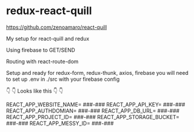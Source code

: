 redux-react-quill
=================

<https://github.com/zenoamaro/react-quill>

My setup for react-quill and redux

Using firebase to GET/SEND

Routing with react-route-dom

Setup and ready for redux-form, redux-thunk, axios, firebase
you will need to set up .env in ./src with your firebase config

👇 👇 Looks like this 👇 👇 

REACT\_APP\_WEBSITE\_NAME= \#\#\#-\#\#\#
REACT\_APP\_API\_KEY= \#\#\#-\#\#\#
REACT\_APP\_AUTHDOMIAN= \#\#\#-\#\#\#
REACT\_APP\_DB\_URL= \#\#\#-\#\#\#
REACT\_APP\_PROJECT\_ID= \#\#\#-\#\#\#
REACT\_APP\_STORAGE\_BUCKET= \#\#\#-\#\#\#
REACT\_APP\_MESSY\_ID= \#\#\#-\#\#\#

